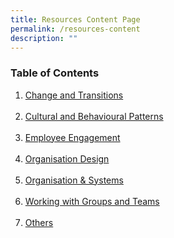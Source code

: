 ```yaml
---
title: Resources Content Page
permalink: /resources-content
description: ""
---
```

<h3>Table of Contents</h3>

1.  <a href="https://cscollege-test-staging.netlify.app/resources/change-and-transitions">Change and Transitions</a>
<br><br>
2. <a href="https://cscollege-test-staging.netlify.app/resources/cultural">Cultural and Behavioural Patterns</a>
<br><br>
3. <a href="https://cscollege-test-staging.netlify.app/resources/employee-engagement">Employee Engagement</a>
<br><br>
4. <a href= "https://cscollege-test-staging.netlify.app/resources/organisation-design">Organisation Design</a>
<br><br>
5. <a href="https://cscollege-test-staging.netlify.app/resources/organisation-and-systems">Organisation & Systems</a>
<br><br>
6. <a href="https://cscollege-test-staging.netlify.app/resources/working-with-groups-and-teams"> Working with Groups and Teams</a>
<br><br>
7. <a href="https://cscollege-test-staging.netlify.app/resources/others">Others</a>


